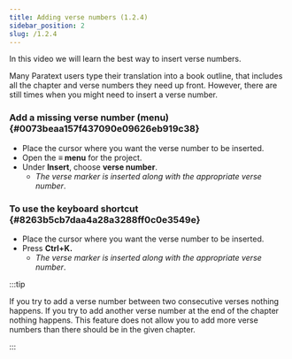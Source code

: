 ```yaml
---
title: Adding verse numbers (1.2.4)
sidebar_position: 2
slug: /1.2.4
---
```




In this video we will learn the best way to insert verse numbers.


Many Paratext users type their translation into a book outline, that includes all the chapter and verse numbers they need up front. However, there are still times when you might need to insert a verse number.


### Add a missing verse number (menu) {#0073beaa157f437090e09626eb919c38}

- Place the cursor where you want the verse number to be inserted.
- Open the **≡ menu** for the project.
- Under **Insert**, choose **verse number**.
	- _The verse marker is inserted along with the appropriate verse number_.

### To use the keyboard shortcut {#8263b5cb7daa4a28a3288ff0c0e3549e}

- Place the cursor where you want the verse number to be inserted.
- Press **Ctrl+K.**
	- _The verse marker is inserted along with the appropriate verse number_.

:::tip


If you try to add a verse number between two consecutive verses nothing happens. If you try to add another verse number at the end of the chapter nothing happens. This feature does not allow you to add more verse numbers than there should be in the given chapter. 


:::


